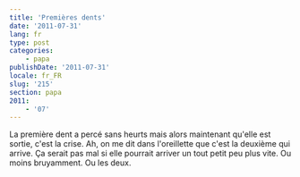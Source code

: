 ```yaml
---
title: 'Premières dents'
date: '2011-07-31'
lang: fr
type: post
categories:
    - papa
publishDate: '2011-07-31'
locale: fr_FR
slug: '215'
section: papa
2011:
    - '07'
---
```


La première dent a percé sans heurts mais alors maintenant qu'elle est sortie, c'est la crise. Ah, on me dit dans l'oreillette que c'est la deuxième qui arrive. Ça serait pas mal si elle pourrait arriver un tout petit peu plus vite. Ou moins bruyamment. Ou les deux.
